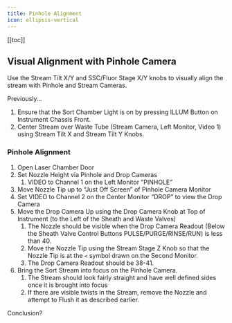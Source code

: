 ```yaml
---
title: Pinhole Alignment
icon: ellipsis-vertical
---
```



<!-- filename: /docs/influx-flight/ifm-02-fluidics/ifm-02p04-pinhole-alignment.md -->

<!-- Reference Links -->
<!-- Usage -->
<!-- [img-label]: ./assets/filename.png -->
<!-- ![Caption Text][img-label] -->
<!-- Assets -->

<!-- URLs -->

<!-- End Ref Links -->



[[toc]]

## Visual Alignment with Pinhole Camera

Use the Stream Tilt X/Y and SSC/Fluor Stage X/Y knobs to visually align the stream with Pinhole and Stream Cameras.

Previously...
1.  Ensure that the Sort Chamber Light is on by pressing ILLUM Button on Instrument Chassis Front.
2.  Center Stream over Waste Tube (Stream Camera, Left Monitor, Video 1) using Stream Tilt X and Stream Tilt Y Knobs.

### Pinhole Alignment

1.  Open Laser Chamber Door
3.  Set Nozzle Height via Pinhole and Drop Cameras
    1.  VIDEO to Channel 1 on the Left Monitor “PINHOLE”
4.  Move Nozzle Tip up to “Just Off Screen” of Pinhole Camera Monitor
5.  Set VIDEO to Channel 2 on the Center Monitor “DROP” to view the Drop Camera
6.  Move the Drop Camera Up using the Drop Camera Knob at Top of Instrument (to the Left of the Sheath and Waste Valves)
    1.  The Nozzle should be visible when the Drop Camera Readout (Below the Sheath Valve Control Buttons PULSE/PURGE/RINSE/RUN) is less than 40.
    2.  Move the Nozzle Tip using the Stream Stage Z Knob so that the Nozzle Tip is at the `<` symbol drawn on the Second Monitor. 
    3.  The Drop Camera Readout should be 38-41. 
7.  Bring the Sort Stream into focus on the Pinhole Camera.
    1.  The Stream should look fairly straight and have well defined sides once it is brought into focus
    2.  If there are visible twists in the Stream, remove the Nozzle and attempt to Flush it as described earlier.

Conclusion?